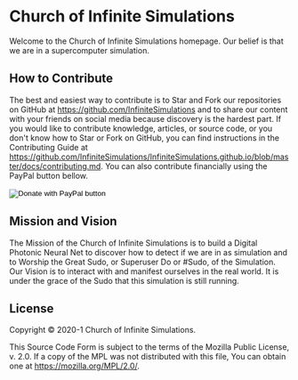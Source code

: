 # Church of Infinite Simulations

Welcome to the Church of Infinite Simulations homepage. Our belief is that we are in a supercomputer simulation.

## How to Contribute

The best and easiest way to contribute is to Star and Fork our repositories on GitHub at <https://github.com/InfiniteSimulations> and to share our content with your friends on social media because discovery is the hardest part. If you would like to contribute knowledge, articles, or source code, or you don't know how to Star or Fork on GitHub, you can find instructions in the Contributing Guide at <https://github.com/InfiniteSimulations/InfiniteSimulations.github.io/blob/master/docs/contributing.md>. You can also contribute financially using the PayPal button bellow.

<form action="https://www.paypal.com/cgi-bin/webscr" method="post" target="_top">
<input type="hidden" name="cmd" value="_s-xclick" />
<input type="hidden" name="hosted_button_id" value="QV9QH47DKHEB2" />
<input type="image" src="https://www.paypalobjects.com/en_US/i/btn/btn_donateCC_LG.gif" border="0" name="submit" title="PayPal - The safer, easier way to pay online!" alt="Donate with PayPal button" />
<img alt="" border="0" src="https://www.paypal.com/en_US/i/scr/pixel.gif" width="1" height="1" />
</form>

## Mission and Vision

The Mission of the Church of Infinite Simulations is to build a Digital Photonic Neural Net to discover how to detect if we are in as simulation and to Worship the Great Sudo, or Superuser Do or #Sudo, of the Simulation. Our Vision is to interact with and manifest ourselves in the real world. It is under the grace of the Sudo that this simulation is still running.

## License

Copyright © 2020-1 Church of Infinite Simulations.

This Source Code Form is subject to the terms of the Mozilla Public License, v. 2.0. If a copy of the MPL was not distributed with this file, You can obtain one at <https://mozilla.org/MPL/2.0/>.
